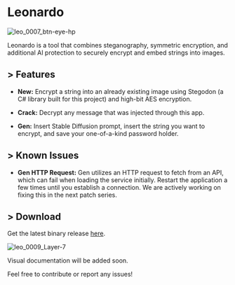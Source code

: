 # Leonardo

![leo_0007_btn-eye-hp](https://github.com/2alf/Leonardo/assets/113948114/c4c8e3e3-c773-43fe-ab0e-966edbbcb015)


Leonardo is a tool that combines steganography, symmetric encryption, and additional AI protection to securely encrypt and embed strings into images.

## > Features


- **New:** Encrypt a string into an already existing image using Stegodon (a C# library built for this project) and high-bit AES encryption.

- **Crack:** Decrypt any message that was injected through this app.

- **Gen:** Insert Stable Diffusion prompt, insert the string you want to encrypt, and save your one-of-a-kind password holder.

## > Known Issues

- **Gen HTTP Request:** Gen utilizes an HTTP request to fetch from an API, which can fail when loading the service initially. Restart the application a few times until you establish a connection. We are actively working on fixing this in the next patch series.

## > Download

Get the latest binary release [here](https://github.com/2alf/Leonardo/releases/).


![leo_0009_Layer-7](https://github.com/2alf/Leonardo/assets/113948114/9ca30cba-727a-4bc2-b322-ec804b028b93)

Visual documentation will be added soon.

Feel free to contribute or report any issues!
